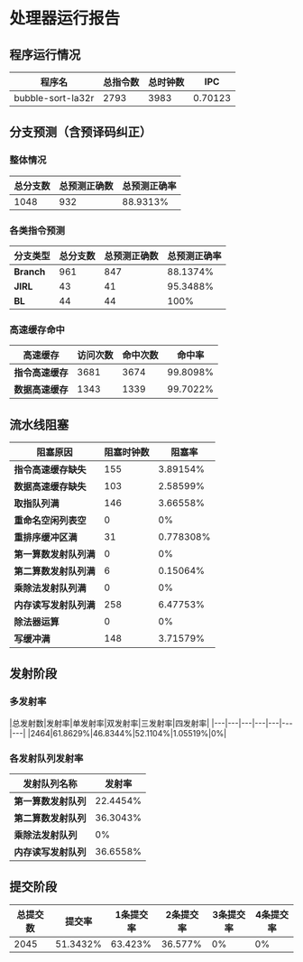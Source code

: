 # 处理器运行报告
## 程序运行情况
|程序名|总指令数|总时钟数|IPC|
|---|---|---|---|
|bubble-sort-la32r|2793|3983|0.70123|

## 分支预测（含预译码纠正）
### 整体情况
|总分支数|总预测正确数|总预测正确率|
|---|---|---|
|1048|932|88.9313%|

### 各类指令预测
|分支类型|总分支数|总预测正确数|总预测正确率|
|---|---|---|---|
|**Branch**| 961 | 847 | 88.1374%|
|**JIRL**| 43 | 41 | 95.3488%|
|**BL**| 44 | 44 | 100%|

### 高速缓存命中
|高速缓存|访问次数|命中次数|命中率|
|---|---|---|---|
|**指令高速缓存**| 3681 | 3674 | 99.8098%|
|**数据高速缓存**| 1343 | 1339 | 99.7022%|
## 流水线阻塞
|阻塞原因|阻塞时钟数|阻塞率|
|---|---|---|
|**指令高速缓存缺失**| 155 | 3.89154%|
|**数据高速缓存缺失**| 103 | 2.58599%|
|**取指队列满**| 146 | 3.66558%|
|**重命名空闲列表空**|0 | 0%|
|**重排序缓冲区满**|31 | 0.778308%|
|**第一算数发射队列满**|0 | 0%|
|**第二算数发射队列满**|6 | 0.15064%|
|**乘除法发射队列满**|0 | 0%|
|**内存读写发射队列满**|258 | 6.47753%|
|**除法器运算**|0 | 0%|
|**写缓冲满**|148 | 3.71579%|

## 发射阶段
### 多发射率
|总发射数|发射率|单发射率|双发射率|三发射率|四发射率|
|---|---|---|---|---|---|---|
|2464|61.8629%|46.8344%|52.1104%|1.05519%|0%|

### 各发射队列发射率
|发射队列名称|发射率|
|---|---|
|**第一算数发射队列**|22.4454%|
|**第二算数发射队列**|36.3043%|
|**乘除法发射队列**|0%|
|**内存读写发射队列**|36.6558%|

## 提交阶段
|总提交数|提交率|1条提交率|2条提交率|3条提交率|4条提交率|
|---|---|---|---|---|---|
|2045|51.3432%|63.423%|36.577%|0%|0%|
